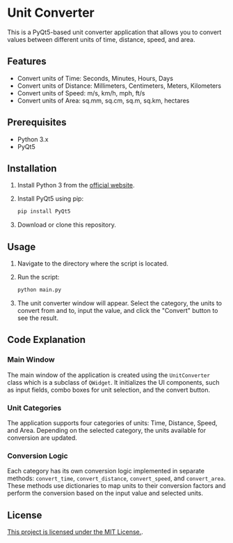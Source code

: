 # Unit Converter

This is a PyQt5-based unit converter application that allows you to convert values between different units of time, distance, speed, and area.

## Features

- Convert units of Time: Seconds, Minutes, Hours, Days
- Convert units of Distance: Millimeters, Centimeters, Meters, Kilometers
- Convert units of Speed: m/s, km/h, mph, ft/s
- Convert units of Area: sq.mm, sq.cm, sq.m, sq.km, hectares

## Prerequisites

- Python 3.x
- PyQt5

## Installation

1. Install Python 3 from the [official website](https://www.python.org/).

2. Install PyQt5 using pip:
    ```bash
    pip install PyQt5
    ```

3. Download or clone this repository.

## Usage

1. Navigate to the directory where the script is located.

2. Run the script:
    ```bash
    python main.py
    ```

3. The unit converter window will appear. Select the category, the units to convert from and to, input the value, and click the "Convert" button to see the result.

## Code Explanation

### Main Window

The main window of the application is created using the `UnitConverter` class which is a subclass of `QWidget`. It initializes the UI components, such as input fields, combo boxes for unit selection, and the convert button.

### Unit Categories

The application supports four categories of units: Time, Distance, Speed, and Area. Depending on the selected category, the units available for conversion are updated.

### Conversion Logic

Each category has its own conversion logic implemented in separate methods: `convert_time`, `convert_distance`, `convert_speed`, and `convert_area`. These methods use dictionaries to map units to their conversion factors and perform the conversion based on the input value and selected units.

## License

[This project is licensed under the MIT License.](LICENSE).
